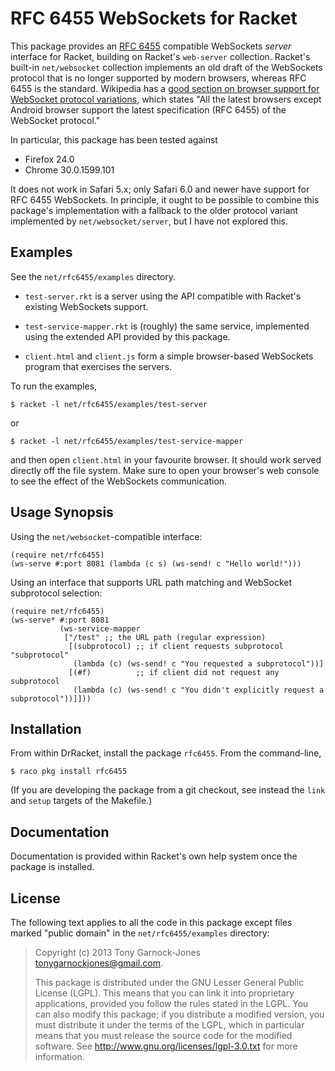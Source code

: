 # RFC 6455 WebSockets for Racket

This package provides an
[RFC 6455](http://tools.ietf.org/html/rfc6455) compatible WebSockets
*server* interface for Racket, building on Racket's `web-server`
collection. Racket's built-in `net/websocket` collection implements an
old draft of the WebSockets protocol that is no longer supported by
modern browsers, whereas RFC 6455 is the standard. Wikipedia has a
[good section on browser support for WebSocket protocol variations](http://en.wikipedia.org/wiki/WebSocket#Browser_support),
which states "All the latest browsers except Android browser support
the latest specification (RFC 6455) of the WebSocket protocol."

In particular, this package has been tested against

 - Firefox 24.0
 - Chrome 30.0.1599.101

It does not work in Safari 5.x; only Safari 6.0 and newer have support
for RFC 6455 WebSockets. In principle, it ought to be possible to
combine this package's implementation with a fallback to the older
protocol variant implemented by `net/websocket/server`, but I have not
explored this.

## Examples

See the `net/rfc6455/examples` directory.

 - `test-server.rkt` is a server using the API compatible with
   Racket's existing WebSockets support.

 - `test-service-mapper.rkt` is (roughly) the same service,
   implemented using the extended API provided by this package.

 - `client.html` and `client.js` form a simple browser-based
   WebSockets program that exercises the servers.

To run the examples,

    $ racket -l net/rfc6455/examples/test-server

or

    $ racket -l net/rfc6455/examples/test-service-mapper

and then open `client.html` in your favourite browser. It should work
served directly off the file system. Make sure to open your browser's
web console to see the effect of the WebSockets communication.

## Usage Synopsis

Using the `net/websocket`-compatible interface:

```racket
(require net/rfc6455)
(ws-serve #:port 8081 (lambda (c s) (ws-send! c "Hello world!")))
```

Using an interface that supports URL path matching and WebSocket
subprotocol selection:

```racket
(require net/rfc6455)
(ws-serve* #:port 8081
           (ws-service-mapper
		    ["/test" ;; the URL path (regular expression)
			 [(subprotocol) ;; if client requests subprotocol "subprotocol"
			  (lambda (c) (ws-send! c "You requested a subprotocol"))]
		     [(#f)          ;; if client did not request any subprotocol
			  (lambda (c) (ws-send! c "You didn't explicitly request a subprotocol"))]]))
```

## Installation

From within DrRacket, install the package `rfc6455`. From the
command-line,

    $ raco pkg install rfc6455

(If you are developing the package from a git checkout, see instead
the `link` and `setup` targets of the Makefile.)

## Documentation

Documentation is provided within Racket's own help system once the
package is installed.

## License

The following text applies to all the code in this package except
files marked "public domain" in the `net/rfc6455/examples` directory:

> Copyright (c) 2013 Tony Garnock-Jones <tonygarnockjones@gmail.com>.
>
> This package is distributed under the GNU Lesser General Public
> License (LGPL). This means that you can link it into proprietary
> applications, provided you follow the rules stated in the LGPL. You
> can also modify this package; if you distribute a modified version,
> you must distribute it under the terms of the LGPL, which in
> particular means that you must release the source code for the
> modified software. See <http://www.gnu.org/licenses/lgpl-3.0.txt>
> for more information.
